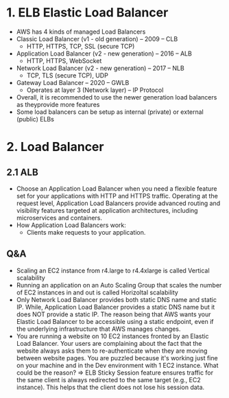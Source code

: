 # 1. ELB Elastic Load Balancer
- AWS has 4 kinds of managed Load Balancers
- Classic Load Balancer (v1 - old generation) – 2009 – CLB
  - HTTP, HTTPS, TCP, SSL (secure TCP)
- Application Load Balancer (v2 - new generation) – 2016 – ALB
  - HTTP, HTTPS, WebSocket
- Network Load Balancer (v2 - new generation) – 2017 – NLB
  - TCP, TLS (secure TCP), UDP
- Gateway Load Balancer – 2020 – GWLB
  - Operates at layer 3 (Network layer) – IP Protocol
- Overall, it is recommended to use the newer generation load balancers as theyprovide more features
- Some load balancers can be setup as internal (private) or external (public) ELBs

# 2. Load Balancer
## 2.1 ALB
- Choose an Application Load Balancer when you need a flexible feature set for your applications with HTTP and HTTPS traffic. Operating at the request level, Application Load Balancers provide advanced routing and visibility features targeted at application architectures, including microservices and containers.
- How Application Load Balancers work:
  - Clients make requests to your application.

## Q&A
- Scaling an EC2 instance from r4.large to r4.4xlarge is called Vertical scalability
- Running an application on an Auto Scaling Group that scales the number of EC2 instances in and out is called Horizoltal scalability
- Only Network Load Balancer provides both static DNS name and static IP. While, Application Load Balancer provides a static DNS name but it does NOT provide a static IP. The reason being that AWS wants your Elastic Load Balancer to be accessible using a static endpoint, even if the underlying infrastructure that AWS manages changes.
- You are running a website on 10 EC2 instances fronted by an Elastic Load Balancer. Your users are complaining about the fact that the website always asks them to re-authenticate when they are moving between website pages. You are puzzled because it's working just fine on your machine and in the Dev environment with 1 EC2 instance. What could be the reason? => ELB Sticky Session feature ensures traffic for the same client is always redirected to the same target (e.g., EC2 instance). This helps that the client does not lose his session data.
